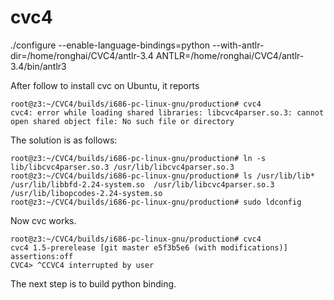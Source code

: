 # cvc4

./configure  --enable-language-bindings=python --with-antlr-dir=/home/ronghai/CVC4/antlr-3.4 ANTLR=/home/ronghai/CVC4/antlr-3.4/bin/antlr3


After follow to install cvc on Ubuntu, it reports 
```
root@z3:~/CVC4/builds/i686-pc-linux-gnu/production# cvc4
cvc4: error while loading shared libraries: libcvc4parser.so.3: cannot open shared object file: No such file or directory 
```

The solution is as follows:
```
root@z3:~/CVC4/builds/i686-pc-linux-gnu/production# ln -s lib/libcvc4parser.so.3 /usr/lib/libcvc4parser.so.3
root@z3:~/CVC4/builds/i686-pc-linux-gnu/production# ls /usr/lib/lib*
/usr/lib/libbfd-2.24-system.so  /usr/lib/libcvc4parser.so.3  /usr/lib/libopcodes-2.24-system.so
root@z3:~/CVC4/builds/i686-pc-linux-gnu/production# sudo ldconfig
```
Now cvc works.
```
root@z3:~/CVC4/builds/i686-pc-linux-gnu/production# cvc4
cvc4 1.5-prerelease [git master e5f3b5e6 (with modifications)] assertions:off
CVC4> ^CCVC4 interrupted by user
```

The next step is to build python binding.

